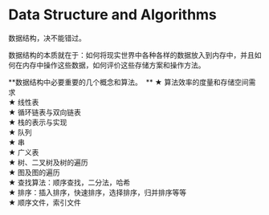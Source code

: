 # Data Structure and Algorithms

数据结构，决不能错过。

数据结构的本质就在于：如何将现实世界中各种各样的数据放入到内存中，并且如何在内存中操作这些数据，如何评价这些存储方案和操作方法。

**数据结构中必要重要的几个概念和算法。  **
★ 算法效率的度量和存储空间需求  
★ 线性表  
★ 循环链表与双向链表  
★ 栈的表示与实现  
★ 队列  
★ 串  
★ 广义表  
★ 树、二叉树及树的遍历  
★ 图及图的遍历  
★ 查找算法：顺序查找，二分法，哈希  
★ 排序：插入排序，快速排序，选择排序，归并排序等等  
★ 顺序文件，索引文件
